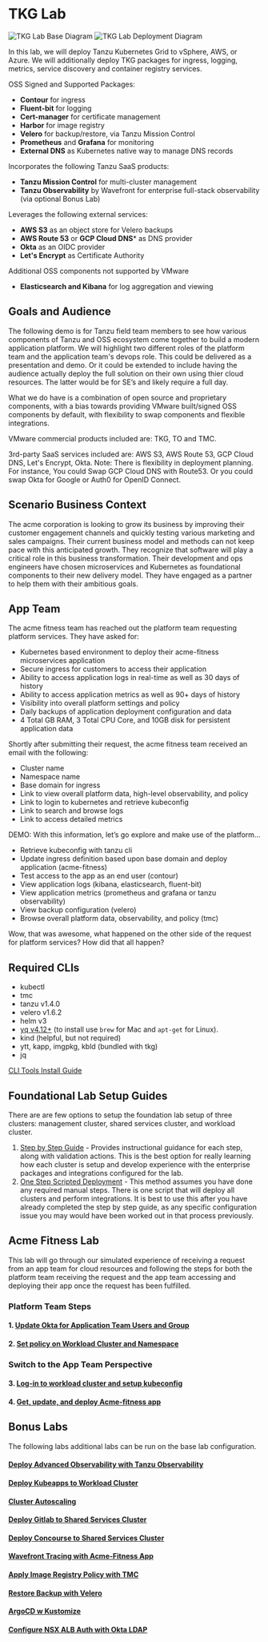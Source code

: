 # TKG Lab

![TKG Lab Base Diagram](docs/tkg-lab-base.png)
![TKG Lab Deployment Diagram](docs/tkg-deployment.png)

In this lab, we will deploy Tanzu Kubernetes Grid to vSphere, AWS, or Azure.  We will additionally deploy TKG packages for ingress, logging, metrics, service discovery and container registry services.

OSS Signed and Supported Packages:

- **Contour** for ingress
- **Fluent-bit** for logging
- **Cert-manager** for certificate management
- **Harbor** for image registry
- **Velero** for backup/restore, via Tanzu Mission Control
- **Prometheus** and **Grafana** for monitoring
- **External DNS** as Kubernetes native way to manage DNS records

Incorporates the following Tanzu SaaS products:

- **Tanzu Mission Control** for multi-cluster management
- **Tanzu Observability** by Wavefront for enterprise full-stack observability (via optional Bonus Lab)

Leverages the following external services:

- **AWS S3** as an object store for Velero backups
- **AWS Route 53** or **GCP Cloud DNS*** as DNS provider
- **Okta** as an OIDC provider
- **Let's Encrypt** as Certificate Authority

Additional OSS components not supported by VMware
- **Elasticsearch and Kibana** for log aggregation and viewing

## Goals and Audience

The following demo is for Tanzu field team members to see how various components of Tanzu and OSS ecosystem come together to build a modern application platform.  We will highlight two different roles of the platform team and the application team's devops role.  This could be delivered as a presentation and demo.  Or it could be extended to include having the audience actually deploy the full solution on their own using thier cloud resources. The latter would be for SE’s and likely require a full day.

What we do have is a combination of open source and proprietary components, with a bias towards providing VMware built/signed OSS components by default, with flexibility to swap components and flexible integrations.

VMware commercial products included are: TKG, TO and TMC.

3rd-party SaaS services included are: AWS S3, AWS Route 53, GCP Cloud DNS, Let's Encrypt, Okta.  Note: There is flexibility in deployment planning.  For instance, You could Swap GCP Cloud DNS with Route53.  Or you could swap Okta for Google or Auth0 for OpenID Connect.

## Scenario Business Context

The acme corporation is looking to grow its business by improving their customer engagement channels and quickly testing various marketing and sales campaigns.  Their current business model and methods can not keep pace with this anticipated growth.  They recognize that software will play a critical role in this business transformation.  Their development and ops engineers have chosen microservices and Kubernetes as foundational components to their new delivery model.  They have engaged as a partner to help them with their ambitious goals.

## App Team

The acme fitness team has reached out the platform team requesting platform services.  They have asked for:

- Kubernetes based environment to deploy their acme-fitness microservices application
- Secure ingress for customers to access their application
- Ability to access application logs in real-time as well as 30 days of history
- Ability to access application metrics as well as 90+ days of history
- Visibility into overall platform settings and policy
- Daily backups of application deployment configuration and data
- 4 Total GB RAM, 3 Total CPU Core, and 10GB disk for persistent application data

Shortly after submitting their request, the acme fitness team received an email with the following:
- Cluster name
- Namespace name
- Base domain for ingress
- Link to view overall platform data, high-level observability, and policy
- Link to login to kubernetes and retrieve kubeconfig
- Link to search and browse logs
- Link to access detailed metrics

DEMO: With this information, let’s go explore and make use of the platform…

- Retrieve kubeconfig with tanzu cli
- Update ingress definition based upon base domain and deploy application (acme-fitness)
- Test access to the app as an end user (contour)
- View application logs (kibana, elasticsearch, fluent-bit)
- View application metrics (prometheus and grafana or tanzu observability)
- View backup configuration (velero)
- Browse overall platform data, observability, and policy (tmc)

Wow, that was awesome, what happened on the other side of the request for platform services?  How did that all happen?

## Required CLIs

- kubectl
- tmc
- tanzu v1.4.0
- velero v1.6.2
- helm v3
- [yq v4.12+](https://github.com/mikefarah/yq) (to install use `brew` for Mac and `apt-get` for Linux).
- kind (helpful, but not required)
- ytt, kapp, imgpkg, kbld (bundled with tkg)
- jq

[CLI Tools Install Guide](docs/baseline-lab-setup/cli-tools.md)

## Foundational Lab Setup Guides

There are are few options to setup the foundation lab setup of three clusters: management cluster, shared services cluster, and workload cluster.

1. [Step by Step Guide](docs/baseline-lab-setup/step-by-step.md) - Provides instructional guidance for each step, along with validation actions.  This is the best option for really learning how each cluster is setup and develop experience with the enterprise packages and integrations configured for the lab.
2. [One Step Scripted Deployment](docs/baseline-lab-setup/one-step.md) - This method assumes you have done any required manual steps.  There is one script that will deploy all clusters and perform integrations.  It is best to use this after you have already completed the step by step guide, as any specific configuration issue you may would have been worked out in that process previously.

## Acme Fitness Lab

This lab will go through our simulated experience of receiving a request from an app team for cloud resources and following the steps for both the platform team receiving the request and the app team accessing and deploying their app once the request has been fulfilled.

### Platform Team Steps

#### 1. [Update Okta for Application Team Users and Group](docs/acme-fitness-lab/01_okta_setup.md)
#### 2. [Set policy on Workload Cluster and Namespace](docs/acme-fitness-lab/02_policy_acme.md)

### Switch to the App Team Perspective

#### 3. [Log-in to workload cluster and setup kubeconfig](docs/acme-fitness-lab/03-login-kubeconfig.md)
#### 4. [Get, update, and deploy Acme-fitness app](docs/acme-fitness-lab/04-deploy-app.md)

## Bonus Labs

The following labs additional labs can be run on the base lab configuration.

#### [Deploy Advanced Observability with Tanzu Observability](docs/bonus-labs/to.md)
#### [Deploy Kubeapps to Workload Cluster](docs/bonus-labs/kubeapps.md)
#### [Cluster Autoscaling](docs/bonus-labs/cluster-autoscaling.md)
#### [Deploy Gitlab to Shared Services Cluster](docs/bonus-labs/gitlab.md)
#### [Deploy Concourse to Shared Services Cluster](docs/bonus-labs/concourse.md)
#### [Wavefront Tracing with Acme-Fitness App](docs/bonus-labs/jaeger_tracing.md)
#### [Apply Image Registry Policy with TMC](docs/bonus-labs/tmc_image_policy.md)
#### [Restore Backup with Velero](docs/bonus-labs/velero_restore.md)
#### [ArgoCD w Kustomize](docs/bonus-labs/argocd-kustomize.md)
#### [Configure NSX ALB Auth with Okta LDAP](docs/bonus-labs/avi-ldap-auth/avi-ldap-auth.md)
